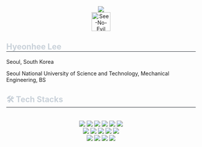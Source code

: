 <div align= "center">
    <img src="https://capsule-render.vercel.app/api?type=waving&color=0:ee9696,100:3aaad9&height=120&text=Behind%20the%20Code&animation=fadeIn&fontColor=ffffff&fontSize=40" />
</div>
<div align= "center">
    <img src="https://raw.githubusercontent.com/Tarikul-Islam-Anik/Animated-Fluent-Emojis/master/Emojis/Smilies/See-No-Evil%20Monkey.png" alt="See-No-Evil Monkey" width="50" height="50"/>
</div>

<div align="left">
    <h2 style="border-bottom: 1px solid #21262d; color: #c9d1d9;">Hyeonhee Lee</h2>
    <p>Seoul, South Korea</p>
    <p>Seoul National University of Science and Technology, Mechanical Engineering, BS</p>
</div>
</div>

<div align= "left">
    <h2 style="border-bottom: 1px solid #21262d; color: #c9d1d9;"> 🛠️ Tech Stacks </h2> <br> 
    <div style="margin: 0 auto; text-align: center;" align= "center"> 
        <img src="https://img.shields.io/badge/C++-00599C?style=flat-square&logo=C%2B%2B&logoColor=white">
        <img src="https://img.shields.io/badge/C-A8B9CC?style=flat-square&logo=C&logoColor=white">
        <img src="https://img.shields.io/badge/C%23-239120?style=flat-square&logo=c-sharp&logoColor=white">
        <img src="https://img.shields.io/badge/Java-007396?style=flat-square&logo=Java&logoColor=white">
        <img src="https://img.shields.io/badge/MariaDB-003545?style=flat-square&logo=MariaDB&logoColor=white">
        <img src="https://img.shields.io/badge/Matlab-0076a8?style=flat-square&logo=Matlab&logoColor=white">
        <br/><img src="https://img.shields.io/badge/Javascript-F7DF1E?style=flat-square&logo=Javascript&logoColor=white">
        <img src="https://img.shields.io/badge/MySQL-4479A1?style=flat-square&logo=MySQL&logoColor=white">
        <img src="https://img.shields.io/badge/Python-3776AB?style=flat-square&logo=Python&logoColor=white">
        <img src="https://img.shields.io/badge/PyTorch-EE4C2C?style=flat-square&logo=PyTorch&logoColor=white">
        <img src="https://img.shields.io/badge/Notion-000000?style=flat-square&logo=Notion&logoColor=white">
        <br/><img src="https://img.shields.io/badge/SpringBoot-6DB33F?style=flat-square&logo=SpringBoot&logoColor=white">
        <img src="https://img.shields.io/badge/Slack-4A154B?style=flat-square&logo=Slack&logoColor=white">
        <img src="https://img.shields.io/badge/Vue.js-4FC08D?style=flat-square&logo=Vue.js&logoColor=white">
        <img src="https://img.shields.io/badge/Tensorflow-FF6F00?style=flat-square&logo=Tensorflow&logoColor=white">
    </div>
</div>
